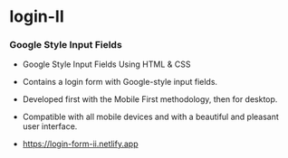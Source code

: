 # login-II
### Google Style Input Fields

- Google Style Input Fields Using HTML & CSS
- Contains a login form with Google-style input fields.
- Developed first with the Mobile First methodology, then for desktop.
- Compatible with all mobile devices and with a beautiful and pleasant user interface.

- https://login-form-ii.netlify.app
